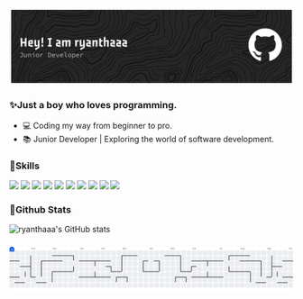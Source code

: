 <!--
**ryanthaaa/ryanthaaa** is a ✨ _special_ ✨ repository because its `README.md` (this file) appears on your GitHub profile.

Here are some ideas to get you started:

- 🔭 I’m currently working on ...
- 🌱 I’m currently learning ...
- 👯 I’m looking to collaborate on ...
- 🤔 I’m looking for help with ...
- 💬 Ask me about ...
- 📫 How to reach me: ...
- 😄 Pronouns: ...
- ⚡ Fun fact: ...
-->

![ryanthaaa](img/header1.png)
### ✨Just a boy who loves programming.
- 💻 Coding my way from beginner to pro.
- 📚 Junior Developer | Exploring the world of software development.

### 📒Skills
<img src="https://img.shields.io/badge/HTML5-E34F26?style=for-the-badge&logo=html5&logoColor=white" /> <img src="https://img.shields.io/badge/CSS3-1572B6?style=for-the-badge&logo=css3&logoColor=white" /> <img src="https://img.shields.io/badge/JavaScript-323330?style=for-the-badge&logo=javascript&logoColor=F7DF1E" /> <img src="https://img.shields.io/badge/PHP-777BB4?style=for-the-badge&logo=php&logoColor=white" /> <img src="https://img.shields.io/badge/C%2B%2B-00599C?style=for-the-badge&logo=c%2B%2B&logoColor=white" /> <img src="https://img.shields.io/badge/MySQL-005C84?style=for-the-badge&logo=mysql&logoColor=white" /> <img src="https://img.shields.io/badge/Bootstrap-563D7C?style=for-the-badge&logo=bootstrap&logoColor=white" /> <img src="https://img.shields.io/badge/Xampp-F37623?style=for-the-badge&logo=xampp&logoColor=white" /> <img src="https://img.shields.io/badge/Discord-5865F2?style=for-the-badge&logo=discord&logoColor=white" /> <img src="https://img.shields.io/badge/VSCode-0078D4?style=for-the-badge&logo=visual%20studio%20code&logoColor=white" />


### 🗿Github Stats
![ryanthaaa's GitHub stats](https://github-readme-stats.vercel.app/api?username=ryanthaaa&show_icons=true&theme=midnight-purple)

###

<picture>
  <source media="(prefers-color-scheme: dark)" srcset="https://raw.githubusercontent.com/ryanthaaa/ryanthaaa/output/pacman-contribution-graph-dark.svg">
  <source media="(prefers-color-scheme: light)" srcset="https://raw.githubusercontent.com/ryanthaaa/ryanthaaa/output/pacman-contribution-graph.svg">
  <img alt="pacman contribution graph" src="https://raw.githubusercontent.com/ryanthaaa/ryanthaaa/output/pacman-contribution-graph.svg">
</picture>

###
